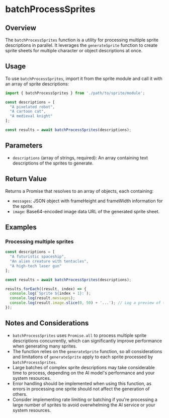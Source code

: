 # batchProcessSprites

## Overview

The `batchProcessSprites` function is a utility for processing multiple sprite descriptions in parallel. It leverages the `generateSprite` function to create sprite sheets for multiple character or object descriptions at once.

## Usage

To use `batchProcessSprites`, import it from the sprite module and call it with an array of sprite descriptions:

```javascript
import { batchProcessSprites } from './path/to/sprite/module';

const descriptions = [
  "A pixelated robot",
  "A cartoon cat",
  "A medieval knight"
];

const results = await batchProcessSprites(descriptions);
```

## Parameters

- `descriptions` (array of strings, required): An array containing text descriptions of the sprites to generate.

## Return Value

Returns a Promise that resolves to an array of objects, each containing:

- `messages`: JSON object with frameHeight and frameWidth information for the sprite.
- `image`: Base64-encoded image data URL of the generated sprite sheet.

## Examples

### Processing multiple sprites

```javascript
const descriptions = [
  "A futuristic spaceship",
  "An alien creature with tentacles",
  "A high-tech laser gun"
];

const results = await batchProcessSprites(descriptions);

results.forEach((result, index) => {
  console.log(`Sprite ${index + 1}:`);
  console.log(result.messages);
  console.log(result.image.slice(0, 50) + '...'); // Log a preview of the image data
});
```

## Notes and Considerations

- `batchProcessSprites` uses `Promise.all` to process multiple sprite descriptions concurrently, which can significantly improve performance when generating many sprites.
- The function relies on the `generateSprite` function, so all considerations and limitations of `generateSprite` apply to each sprite processed by `batchProcessSprites`.
- Large batches of complex sprite descriptions may take considerable time to process, depending on the AI model's performance and your system resources.
- Error handling should be implemented when using this function, as errors in processing one sprite should not affect the generation of others.
- Consider implementing rate limiting or batching if you're processing a large number of sprites to avoid overwhelming the AI service or your system resources.